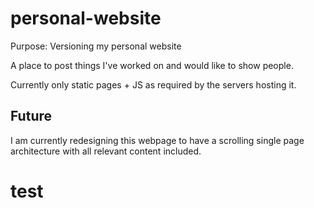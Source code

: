 personal-website
================

Purpose: Versioning my personal website

A place to post things I've worked on and would like to show people. 

Currently only static pages + JS as required by the servers hosting it.

Future
------

I am currently redesigning this webpage to have a scrolling single page architecture with all relevant content included.

test
====
